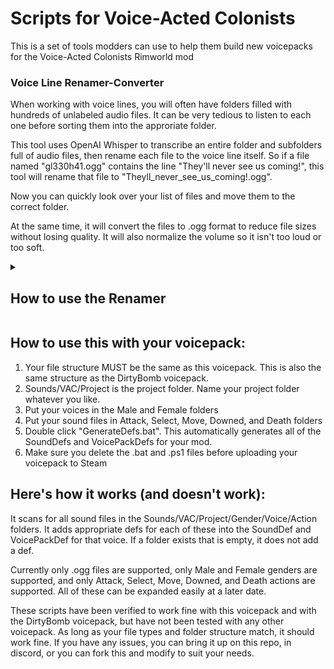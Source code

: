 # Scripts for Voice-Acted Colonists

This is a set of tools modders can use to help them build new voicepacks for the Voice-Acted Colonists Rimworld mod

### Voice Line Renamer-Converter

When working with voice lines, you will often have folders filled with hundreds of unlabeled audio files. It can be very tedious to listen to each one before sorting them into the approriate folder.

This tool uses OpenAI Whisper to transcribe an entire folder and subfolders full of audio files, then rename each file to the voice line itself. So if a file named "gl330h41.ogg" contains the line "They'll never see us coming!", this tool will rename that file to "Theyll_never_see_us_coming!.ogg".

Now you can quickly look over your list of files and move them to the correct folder.

At the same time, it will convert the files to .ogg format to reduce file sizes without losing quality. It will also normalize the volume so it isn't too loud or too soft.

<details>
<summary><h2>How to use the Renamer</h2></summary>
 -
First, you'll need to download a specific version of Whisper: https://github.com/Purfview/whisper-standalone-win

Be aware that this download is over 1GB compressed, and almost 4GB when unzipped

Extract the downloaded Faster-Whisper-XXL

Place the contents of the "RenameAudio" folder in the folder which contains Faster-Whisper-XXL.exe

Copy your voice line audio files into the RenameThese folder

Make sure you close any audio players or anything that might be using these files

Run "RenameAudio.bat"

This will rename and convert all audio files in the Transcribe folder and any subfolders within it

Audio files that are shorter than one or two seconds, as well as some files that only contain grunts but no actual words, will be renamed with a number (1.ogg, 2.ogg, etc)

If you have an Nvidia GPU, Whisper will use it to process your files very quickly. However, AMD GPUs are not supported. If you have an AMD GPU, your CPU will be used instead. With my CPU (i9 12900K), this will process about 70 voice lines per minute.
</details>


How to use this with your voicepack:
-
1. Your file structure MUST be the same as this voicepack. This is also the same structure as the DirtyBomb voicepack.
2. Sounds/VAC/Project is the project folder. Name your project folder whatever you like.
3. Put your voices in the Male and Female folders
4. Put your sound files in Attack, Select, Move, Downed, and Death folders
5. Double click "GenerateDefs.bat". This automatically generates all of the SoundDefs and VoicePackDefs for your mod.
6. Make sure you delete the .bat and .ps1 files before uploading your voicepack to Steam

Here's how it works (and doesn't work):
-
It scans for all sound files in the Sounds/VAC/Project/Gender/Voice/Action folders. It adds appropriate defs for each of these into the SoundDef and VoicePackDef for that voice. If a folder exists that is empty, it does not add a def.

Currently only .ogg files are supported, only Male and Female genders are supported, and only Attack, Select, Move, Downed, and Death actions are supported. All of these can be expanded easily at a later date.

These scripts have been verified to work fine with this voicepack and with the DirtyBomb voicepack, but have not been tested with any other voicepack. As long as your file types and folder structure match, it should work fine. If you have any issues, you can bring it up on this repo, in discord, or you can fork this and modify to suit your needs.
